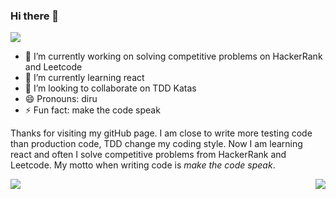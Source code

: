 ### Hi there 👋
![](https://visitor-badge.laobi.icu/badge?page_id=darielrll.visitor-badge)

- 🔭 I’m currently working on solving competitive problems on HackerRank and Leetcode
- 🌱 I’m currently learning react
- 👯 I’m looking to collaborate on TDD Katas
- 😄 Pronouns: diru
- ⚡ Fun fact: make the code speak
<!--- 🤔 I’m looking for help with ...
- 💬 Ask me about ... 
- 📫 How to reach me: ... -->

Thanks for visiting my gitHub page. 
I am close to write more testing code than production code, TDD change my coding style. Now I am learning react and often I solve competitive problems from HackerRank and Leetcode. My motto when writing code is *make the code speak*. 

<img src="https://github-readme-stats.vercel.app/api/top-langs?username=darielrll&show_icons=true&locale=en&layout=compact&hide=html&langs_count=6&theme=radical&hide_border=true" align="left">
<img src="https://github-readme-stats-mrdulin.vercel.app/api?username=darielrll&count_private=true&show_icons=true&hide_border=true&show_icons=true&theme=radical&layout=compact" align="right">



